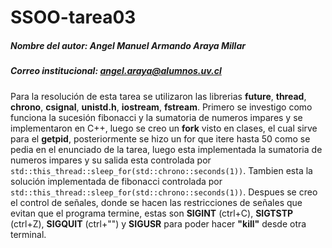# SSOO-tarea03
##### Nombre del autor: Angel Manuel Armando Araya Millar
##### Correo institucional: angel.araya@alumnos.uv.cl
Para la resolución de esta tarea se utilizaron las librerias **future**, **thread**, **chrono**, **csignal**, **unistd.h**, **iostream**, **fstream**.
Primero se investigo como funciona la sucesión fibonacci y la sumatoria de numeros impares y se implementaron en C++, luego se creo un **fork** visto en clases, el cual sirve para el **getpid**, posteriormente se hizo un for que itere hasta 50 como se pedia en el enunciado de la tarea, luego esta implementada la sumatoria de numeros impares y su salida esta controlada por ```std::this_thread::sleep_for(std::chrono::seconds(1))```. Tambien esta la solución implementada de fibonacci controlada por ```std::this_thread::sleep_for(std::chrono::seconds(1))```.
Despues se creo el control de señales, donde se hacen las restricciones de señales que evitan que el programa termine, estas son **SIGINT** (ctrl+C), **SIGTSTP** (ctrl+Z), **SIGQUIT** (ctrl+"\") y **SIGUSR** para poder hacer **"kill"** desde otra terminal.
